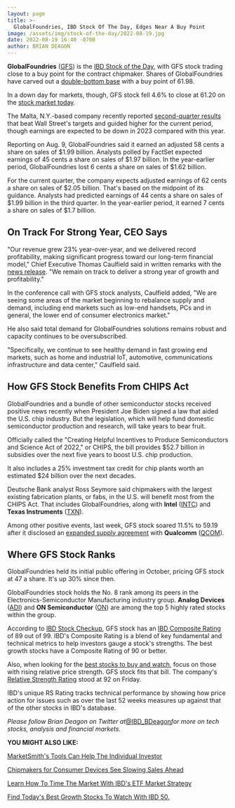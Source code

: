 ```yaml
---
layout: page
title: >-
  GlobalFoundries, IBD Stock Of The Day, Edges Near A Buy Point
image: /assets/img/stock-of-the-day/2022-08-19.jpg
date: 2022-08-19 16:40 -0700
author: BRIAN DEAGON
---
```







**GlobalFoundries** ([GFS](https://research.investors.com/quote.aspx?symbol=GFS)) is the [IBD Stock of the Day](https://www.investors.com/research/ibd-stock-of-the-day/), with GFS stock trading close to a buy point for the contract chipmaker. Shares of GlobalFoundries have carved out a [double-bottom base](https://www.investors.com/ibd-university/how-to-buy/common-patterns-2/) with a buy point of 61.98.




In a down day for markets, though, GFS stock fell 4.6% to close at 61.20 on the [stock market today](https://www.investors.com/market-trend/stock-market-today/stock-market-today-market-trends-best-stocks-buy-watch/).


The Malta, N.Y.-based company recently reported [second-quarter results](https://www.investors.com/news/technology/gfs-stock-globalfoundries-beats-q2-goals-points-higher/) that beat Wall Street's targets and guided higher for the current period, though earnings are expected to be down in 2023 compared with this year.


Reporting on Aug. 9, GlobalFoundries said it earned an adjusted 58 cents a share on sales of $1.99 billion. Analysts polled by FactSet expected earnings of 45 cents a share on sales of $1.97 billion. In the year-earlier period, GlobalFoundries lost 6 cents a share on sales of $1.62 billion.


For the current quarter, the company expects adjusted earnings of 62 cents a share on sales of $2.05 billion. That's based on the midpoint of its guidance. Analysts had predicted earnings of 44 cents a share on sales of $1.99 billion in the third quarter. In the year-earlier period, it earned 7 cents a share on sales of $1.7 billion.


On Track For Strong Year, CEO Says
----------------------------------


"Our revenue grew 23% year-over-year, and we delivered record profitability, making significant progress toward our long-term financial model," Chief Executive Thomas Caulfield said in written remarks with the [news release](https://www.globenewswire.com/news-release/2022/08/09/2494528/0/en/GlobalFoundries-Reports-Second-Quarter-2022-Financial-Results.html). "We remain on track to deliver a strong year of growth and profitability."


In the conference call with GFS stock analysts, Caulfield added, "We are seeing some areas of the market beginning to rebalance supply and demand, including end markets such as low-end handsets, PCs and in general, the lower end of consumer electronics market."


He also said total demand for GlobalFoundries solutions remains robust and capacity continues to be oversubscribed.


"Specifically, we continue to see healthy demand in fast growing end markets, such as home and industrial IoT, automotive, communications infrastructure and data center," Caulfield said.


How GFS Stock Benefits From CHIPS Act
-------------------------------------


GlobalFoundries and a bundle of other semiconductor stocks received positive news recently when President Joe Biden signed a law that aided the U.S. chip industry. But the legislation, which will help fund domestic semiconductor production and research, will take years to bear fruit.


Officially called the "Creating Helpful Incentives to Produce Semiconductors and Science Act of 2022," or CHIPS, the bill provides $52.7 billion in subsidies over the next five years to boost U.S. chip production.


It also includes a 25% investment tax credit for chip plants worth an estimated $24 billion over the next decades.


Deutsche Bank analyst Ross Seymore said chipmakers with the largest existing fabrication plants, or fabs, in the U.S. will benefit most from the CHIPS Act. That includes GlobalFoundries, along with **Intel** ([INTC](https://research.investors.com/quote.aspx?symbol=INTC)) and **Texas Instruments** ([TXN](https://research.investors.com/quote.aspx?symbol=TXN)).


Among other positive events, last week, GFS stock soared 11.5% to 59.19 after it disclosed an [expanded supply agreement](https://investors.gf.com/news-releases/news-release-details/globalfoundries-and-qualcomm-announce-extension-long-term) with **Qualcomm** ([QCOM](https://research.investors.com/quote.aspx?symbol=QCOM)).


Where GFS Stock Ranks
---------------------


GlobalFoundries held its initial public offering in October, pricing GFS stock at 47 a share. It's up 30% since then.


GlobalFoundries stock holds the No. 8 rank among its peers in the Electronics-Semiconductor Manufacturing industry group. **Analog Devices** ([ADI](https://research.investors.com/quote.aspx?symbol=ADI)) and **ON Semiconductor** ([ON](https://research.investors.com/quote.aspx?symbol=ON)) are among the top 5 highly rated stocks within the group.


According to [IBD Stock Checkup](https://research.investors.com/stock-checkup/nasdaq-globalfoundries-inc-gfs.aspx), GFS stock has an [IBD Composite Rating](https://www.investors.com/how-to-invest/investors-corner/how-to-research-growth-stocks/) of 89 out of 99. IBD's Composite Rating is a blend of key fundamental and technical metrics to help investors gauge a stock's strengths. The best growth stocks have a Composite Rating of 90 or better.


Also, when looking for the [best stocks to buy and watch](https://www.investors.com/stock-lists/stocks-to-watch-top-rated-ipos-big-caps-and-growth-stocks/), focus on those with rising relative price strength. GFS stock fits that bill. The company's [Relative Strength Rating](https://www.investors.com/ibd-university/find-evaluate-stocks/exclusive-ratings/) stood at 92 on Friday.


IBD's unique RS Rating tracks technical performance by showing how price action for issues such as over the last 52 weeks measures up against that of the other stocks in IBD's database.


*Please follow Brian Deagon on Twitter at*[@IBD\_BDeagon](https://twitter.com/IBD_BDeagon)*for more on tech stocks, analysis and financial markets.*


**YOU MIGHT ALSO LIKE:**


[MarketSmith's Tools Can Help The Individual Investor](https://marketsmith.investors.com/?src=A012BF)


[Chipmakers for Consumer Devices See Slowing Sales Ahead](https://www.investors.com/news/technology/semiconductor-stocks-chip-sales-slowing-for-consumer-devices/)


[Learn How To Time The Market With IBD's ETF Market Strategy](https://www.investors.com/market-trend/ibds-etf-market-strategy/ibds-etf-market-strategy/)


[Find Today's Best Growth Stocks To Watch With IBD 50.](https://www.investors.com/research/ibd-50-growth-stocks-to-watch/)




